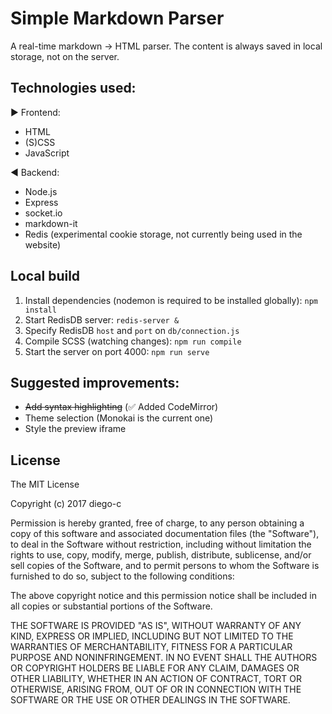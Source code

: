 # Simple Markdown Parser

A real-time markdown -> HTML parser. The content is always saved in local storage, not on the server.


## Technologies used:

:arrow_forward: Frontend:
- HTML
- (S)CSS 
- JavaScript


:arrow_backward: Backend:

- Node.js
- Express
- socket.io
- markdown-it
- Redis (experimental cookie storage, not currently being used in the website)


## Local build

1. Install dependencies (nodemon is required to be installed globally): `npm install`
2. Start RedisDB server: `redis-server &`
3. Specify RedisDB `host` and `port` on `db/connection.js`
4. Compile SCSS (watching changes): `npm run compile`
5. Start the server on port 4000: `npm run serve`


## Suggested improvements:

- ~~Add syntax highlighting~~ (:white_check_mark: Added CodeMirror)
- Theme selection (Monokai is the current one)
- Style the preview iframe

## License

The MIT License

Copyright (c) 2017 diego-c

Permission is hereby granted, free of charge, to any person obtaining a copy of this software and associated documentation files (the "Software"), to deal in the Software without restriction, including without limitation the rights to use, copy, modify, merge, publish, distribute, sublicense, and/or sell copies of the Software, and to permit persons to whom the Software is furnished to do so, subject to the following conditions:

The above copyright notice and this permission notice shall be included in all copies or substantial portions of the Software.

THE SOFTWARE IS PROVIDED "AS IS", WITHOUT WARRANTY OF ANY KIND, EXPRESS OR IMPLIED, INCLUDING BUT NOT LIMITED TO THE WARRANTIES OF MERCHANTABILITY, FITNESS FOR A PARTICULAR PURPOSE AND NONINFRINGEMENT. IN NO EVENT SHALL THE AUTHORS OR COPYRIGHT HOLDERS BE LIABLE FOR ANY CLAIM, DAMAGES OR OTHER LIABILITY, WHETHER IN AN ACTION OF CONTRACT, TORT OR OTHERWISE, ARISING FROM, OUT OF OR IN CONNECTION WITH THE SOFTWARE OR THE USE OR OTHER DEALINGS IN THE SOFTWARE.
